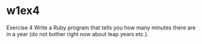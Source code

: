 # w1ex4
Exercise 4  Write a Ruby program that tells you how many minutes there are in a year (do not bother right now about leap years etc.).

